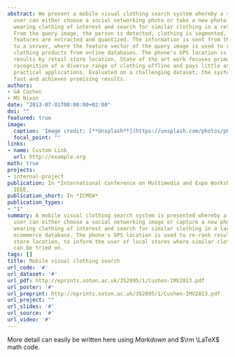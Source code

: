 ```yaml
---
abstract: We present a mobile visual clothing search system whereby a smart phone
  user can either choose a social networking photo or take a new photo of a person
  wearing clothing of interest and search for similar clothing in a retail database.
  From the query image, the person is detected, clothing is segmented, and clothing
  features are extracted and quantized. The information is sent from the phone client
  to a server, where the feature vector of the query image is used to retrieve similar
  clothing products from online databases. The phone's GPS location is used to re-rank
  results by retail store location. State of the art work focuses primarily on the
  recognition of a diverse range of clothing offline and pays little attention to
  practical applications. Evaluated on a challenging dataset, the system is relatively
  fast and achieves promising results.
authors:
- GA Cushen
- MS Nixon
date: "2013-07-01T00:00:00+02:00"
doi: ""
featured: true
image:
  caption: 'Image credit: [**Unsplash**](https://unsplash.com/photos/pLCdAaMFLTE)'
  focal_point: ""
links:
- name: Custom Link
  url: http://example.org
math: true
projects:
- internal-project
publication: In *International Conference on Multimedia and Expo Workshops (ICMEW)*,
  IEEE.
publication_short: In *ICMEW*
publication_types:
- "1"
summary: A mobile visual clothing search system is presented whereby a smart phone
  user can either choose a social networking image or capture a new photo of a person
  wearing clothing of interest and search for similar clothing in a large cloud-based
  ecommerce database. The phone's GPS location is used to re-rank results by retail
  store location, to inform the user of local stores where similar clothing items
  can be tried on.
tags: []
title: Mobile visual clothing search
url_code: '#'
url_dataset: '#'
url_pdf: http://eprints.soton.ac.uk/352095/1/Cushen-IMV2013.pdf
url_poster: '#'
url_preprint: http://eprints.soton.ac.uk/352095/1/Cushen-IMV2013.pdf
url_project: ""
url_slides: '#'
url_source: '#'
url_video: '#'
---
```


More detail can easily be written here using *Markdown* and $\rm \LaTeX$ math code.
